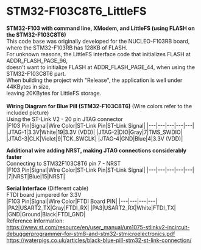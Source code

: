 # STM32-F103C8T6_LittleFS<br>
**STM32-F103 with command line, XModem, and LittleFS (using FLASH on the STM32-F103C8T6)**
<br>
This code base was originally developed for the NUCLEO-F103RB board, where the STM32-F103RB has
  128KB of FLASH.<br>
For unknown reasons, the LittleFS interface code that initializes FLASH at ADDR_FLASH_PAGE_96,<br>
doesn't want to initialize FLASH at ADDR_FLASH_PAGE_44, when using the STM32-F103C8T6 part.<br>
When building the project with "Release", the application is well under 44KBytes in size,<br>
leaving 20KBytes for LittleFS storage.<br>
<br>
**Wiring Diagram for Blue Pill (STM32-F103C8T6)**  (Wire colors refer to the included picture)<br>
Using the ST-Link V2 - 20 pin JTAG connector <br>
|F103 Pin|Signal|Wire Color|ST-Link Pin|ST-Link Signal|
|---|---|---|---|---|
|JTAG-1|3.3V|White|19|3.3V (VDD)|
|JTAG-2|DIO|Gray|7|TMS_SWDIO|
|JTAG-3|CLK|Violet|9|TCK_SWCLK|
|JTAG-4|GND|Blue|4|3.3V (VDD)|

**Additional wire adding NRST, making JTAG connections considerably faster** <br>
Connecting to STM32F103C8T6 pin 7 - NRST <br>
|F103 Pin|Signal|Wire Color|ST-Link Pin|ST-Link Signal|
|---|---|---|---|---|
|7|NRST|Blue|15|NRST|

**Serial Interface** (Different cable)<br>
FTDI board jumpered for 3.3V <br>
|F103 Pin|Signal|Wire Color|FTDI Board PIN|
|---|---|---|---|
|PA2|USART2_TX|Gray|FTDI_RX|
|PA3|USART2_RX|White|FTDI_TX|
|GND|Ground|Black|FTDI_GND|
 <br>
Reference Information:<br>
https://www.st.com/resource/en/user_manual/um1075-stlinkv2-incircuit-debuggerprogrammer-for-stm8-and-stm32-stmicroelectronics.pdf<br>
https://waterpigs.co.uk/articles/black-blue-pill-stm32-st-link-connection/<br>

